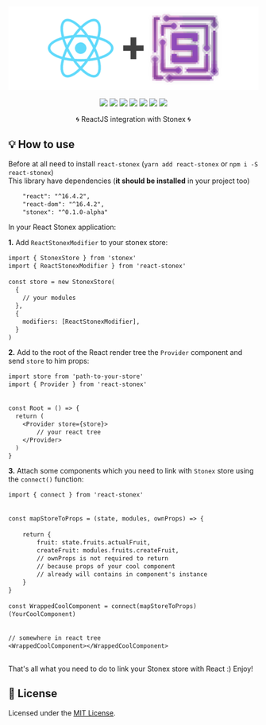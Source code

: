 <div align="center">

  [![react-stonex](./logo.png)](https://www.npmjs.com/package/react-stonex) 

  [![](https://img.shields.io/badge/license-MIT-red.svg)](./LICENSE)
  [![](https://img.shields.io/npm/v/react-stonex.svg)](https://www.npmjs.com/package/react-stonex)
  [![](https://img.shields.io/travis/acacode/react-stonex.svg)](https://travis-ci.org/acacode/react-stonex)
  [![](https://www.codefactor.io/repository/github/acacode/react-stonex/badge/master)](https://www.codefactor.io/repository/github/acacode/react-stonex/overview/master)
  [![](https://img.shields.io/npm/dm/react-stonex.svg)](http://npm-stat.com/charts.html?package=react-stonex)
  [![](https://badgen.net/bundlephobia/min/react-stonex)](https://bundlephobia.com/result?p=react-stonex)
  [![](https://badgen.net/bundlephobia/minzip/react-stonex)](https://bundlephobia.com/result?p=react-stonex)

  <p>
    🌀 ReactJS integration with Stonex 🌀️
  </p>
</div>


## 💡 How to use  

Before at all need to install `react-stonex` (`yarn add react-stonex` or `npm i -S react-stonex`)  
This library have dependencies (**it should be installed** in your project too)  

```
    "react": "^16.4.2",
    "react-dom": "^16.4.2",
    "stonex": "^0.1.0-alpha"
```

In your React Stonex application:  

**1.** Add `ReactStonexModifier` to your stonex store:  

```
import { StonexStore } from 'stonex'
import { ReactStonexModifier } from 'react-stonex'

const store = new StonexStore(
  {
    // your modules
  },
  {
    modifiers: [ReactStonexModifier],
  }
)
```

**2.** Add to the root of the React render tree the `Provider` component and send `store` to him props:  

```
import store from 'path-to-your-store'
import { Provider } from 'react-stonex'


const Root = () => {
  return (
    <Provider store={store}>
        // your react tree
    </Provider>
  )
}
```

**3.** Attach some components which you need to link with `Stonex` store using the `connect()` function:  

```
import { connect } from 'react-stonex'


const mapStoreToProps = (state, modules, ownProps) => {

    return {
        fruit: state.fruits.actualFruit,
        createFruit: modules.fruits.createFruit,
        // ownProps is not required to return
        // because props of your cool component
        // already will contains in component's instance
    }
}

const WrappedCoolComponent = connect(mapStoreToProps)(YourCoolComponent)


// somewhere in react tree
<WrappedCoolComponent></WrappedCoolComponent>


```

That's all what you need to do to link your Stonex store with React :) Enjoy!




## 📝 License

Licensed under the [MIT License](./LICENSE).
